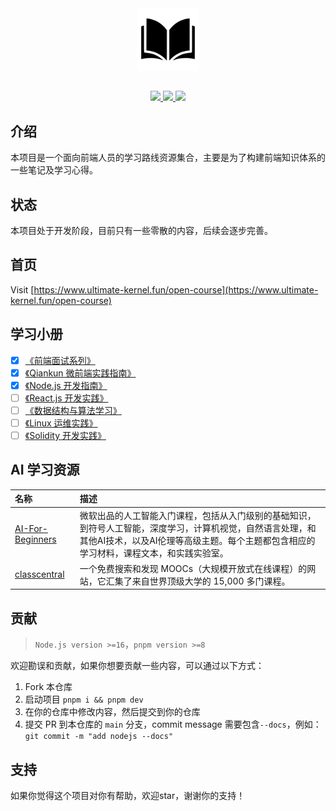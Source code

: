 <div align="center">
  <img src="./logo.svg" width="100"  alt="logo" />
</div>

##

<p align="center">
<a href="https://github.com/aaronlamz/open-course/actions/workflows/deploy-docs.yml">
  <img src="https://github.com/aaronlamz/open-course/actions/workflows/deploy-docs.yml/badge.svg ">
</a>

<a href="https://chat.openai.com/">
  <img src ="https://badgen.net/static/AIGC%20By/ChatGPT-4/green">
</a>

<a href="https://flat.badgen.net/badge/icon/wiki/green?icon=wiki&label">
  <img src ="https://flat.badgen.net/badge/icon/wiki/green?icon=wiki&label">
</a>
</p>

## 介绍
本项目是一个面向前端人员的学习路线资源集合，主要是为了构建前端知识体系的一些笔记及学习心得。

## 状态
本项目处于开发阶段，目前只有一些零散的内容，后续会逐步完善。

## 首页
Visit [https://www.ultimate-kernel.fun/open-course](https://www.ultimate-kernel.fun/open-course)

## 学习小册
- [x] [《前端面试系列》](https://www.ultimate-kernel.fun/open-course/interview/)
- [x] [《Qiankun 微前端实践指南》](https://www.ultimate-kernel.fun/open-course/qiankun/)
- [x] [《Node.js 开发指南》](https://www.ultimate-kernel.fun/open-course/nodejs/)
- [ ] [《React.js 开发实践》](https://www.ultimate-kernel.fun/open-course/react/)
- [ ] [《数据结构与算法学习》](https://www.ultimate-kernel.fun/open-course/algorithm/)
- [ ] [《Linux 运维实践》](https://www.ultimate-kernel.fun/open-course/linux/)
- [ ] [《Solidity 开发实践》](https://www.ultimate-kernel.fun/open-course/solidity/)

## AI 学习资源
| 名称  | 描述 |
| :--- | :--- |
| [AI-For-Beginners](https://microsoft.github.io/AI-For-Beginners/) | 微软出品的人工智能入门课程，包括从入门级别的基础知识，到符号人工智能，深度学习，计算机视觉，自然语言处理，和其他AI技术，以及AI伦理等高级主题。每个主题都包含相应的学习材料，课程文本，和实践实验室。|
| [ classcentral ](https://www.classcentral.com/) | 一个免费搜索和发现 MOOCs（大规模开放式在线课程）的网站，它汇集了来自世界顶级大学的 15,000 多门课程。|

## 贡献
> `Node.js version >=16`，`pnpm version >=8`

欢迎勘误和贡献，如果你想要贡献一些内容，可以通过以下方式：
1. Fork 本仓库
2. 启动项目 `pnpm i && pnpm dev` 
3. 在你的仓库中修改内容，然后提交到你的仓库
4. 提交 PR 到本仓库的 `main` 分支，commit message 需要包含`--docs`，例如：`git commit -m "add nodejs --docs"`

## 支持
如果你觉得这个项目对你有帮助，欢迎star，谢谢你的支持！

<!-- <div>
  <img src="./coffee.png"/ width="200px">
</div> -->
